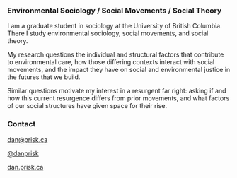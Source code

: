 ### Environmental Sociology / Social Movements / Social Theory

I am a graduate student in sociology at the University of British Columbia. There I study environmental sociology, social movements, and social theory. 

My research questions the individual and structural factors that contribute to environmental care, how those differing contexts interact with social movements, and the impact they have on social and environmental justice in the futures that we build. 

Similar questions motivate my interest in a resurgent far right: asking if and how this current resurgence differs from prior movements, and what factors of our social structures have given space for their rise.

### Contact

[dan@prisk.ca](mailto:dan@prisk.ca)

[@danprisk](http://twitter.com/danprisk) 

[dan.prisk.ca](https://dan.prisk.ca)
